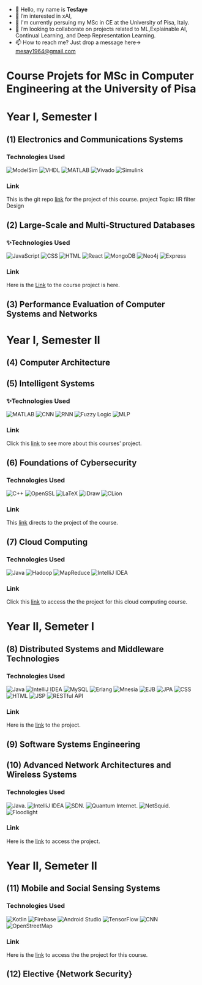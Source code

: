 

- 👋 Hello, my name is **Tesfaye**
- 👀 I’m interested in xAI,
- 🌱 I'm currently persuing my MSc in CE at the University of Pisa, Italy.
- 💞️ I’m looking to collaborate on projects related to ML,Explainable AI, Continual Learning, and Deep Representation Learning.
- 📫 How to reach me? Just drop a message here-> mesay1964@gmail.com

<!---
LijTesfaye/LijTesfaye is a ✨ special ✨ repository because its `README.md` (this file) appears on your GitHub profile.
You can click the Preview link to take a look at your changes.
--->
# Course Projets for MSc in Computer Engineering at the University of Pisa
# Year I, Semester I
## (1) Electronics and Communications Systems
### Technologies Used
![ModelSim](https://img.shields.io/badge/ModelSim-007ACC.svg?logoColor=white)
![VHDL](https://img.shields.io/badge/VHDL-000080.svg?logoColor=white)
![MATLAB](https://img.shields.io/badge/MATLAB-0076A8.svg?logoColor=white)
![Vivado](https://img.shields.io/badge/Vivado-F68B1F.svg?logoColor=white)
![Simulink](https://img.shields.io/badge/Simulink-0076A8.svg?logoColor=white)

### Link 
This is the git repo [link](https://github.com/LijTesfaye/IIR-Filter-in-VHDL) for the project of this course.
project Topic: IIR filter Design

## (2) Large-Scale and Multi-Structured Databases
### ✨Technologies Used
![JavaScript](https://img.shields.io/badge/JavaScript-F7DF1E.svg?logo=javascript&logoColor=black)
![CSS](https://img.shields.io/badge/CSS-1572B6.svg?logo=css3&logoColor=white)
![HTML](https://img.shields.io/badge/HTML-E34F26.svg?logo=html5&logoColor=white)
![React](https://img.shields.io/badge/React-61DAFB.svg?logo=react&logoColor=black)
![MongoDB](https://img.shields.io/badge/MongoDB-47A248.svg?logo=mongodb&logoColor=white)
![Neo4j](https://img.shields.io/badge/Neo4j-008CC1.svg?logo=neo4j&logoColor=white)
![Express](https://img.shields.io/badge/Express-000000.svg?logo=express&logoColor=white)

### Link 
Here is the [Link](https://github.com/LijTesfaye/UMDB_PROJECT_For_LargeScaleCourse) to the course project is here.

## (3) Performance Evaluation of Computer Systems and Networks	

# Year I, Semester II
## (4) Computer Architecture
## (5) Intelligent Systems	
### ✨Technologies Used
![MATLAB](https://img.shields.io/badge/MATLAB-0076A8.svg?logoColor=white)
![CNN](https://img.shields.io/badge/CNN-2C2C2C.svg?logo=neural-network&logoColor=white)
![RNN](https://img.shields.io/badge/RNN-2C2C2C.svg?logo=neural-network&logoColor=white)
![Fuzzy Logic](https://img.shields.io/badge/Fuzzy%20Logic-FF6600.svg?logoColor=white)
![MLP](https://img.shields.io/badge/MLP-8E44AD.svg?logo=neural-network&logoColor=white)

### Link 
Click  this [link](https://github.com/LijTesfaye/Intelligent_Systems_Final) to see more about this courses' project.

## (6) Foundations of Cybersecurity
### Technologies Used
![C++](https://img.shields.io/badge/C++-00599C.svg?logo=c%2B%2B&logoColor=white)
![OpenSSL](https://img.shields.io/badge/OpenSSL-721412.svg?logo=openssl&logoColor=white)
![LaTeX](https://img.shields.io/badge/LaTeX-008080.svg?logo=latex&logoColor=white)
![iDraw](https://img.shields.io/badge/iDraw-FF4500.svg?logoColor=white)
![CLion](https://img.shields.io/badge/CLion-000000.svg?logo=clion&logoColor=white)

### Link 
This [link](https://github.com/LijTesfaye/FoC_BBS_2024_Aquila_Group) directs to the project of the course.
## (7) Cloud Computing	
### Technologies Used
![Java](https://img.shields.io/badge/Java-007396.svg?logo=java&logoColor=white)
![Hadoop](https://img.shields.io/badge/Hadoop-66CCFF.svg?logo=apache-hadoop&logoColor=black)
![MapReduce](https://img.shields.io/badge/MapReduce-FF8C00.svg?logo=apache&logoColor=white)
![IntelliJ IDEA](https://img.shields.io/badge/IntelliJ%20IDEA-000000.svg?logo=intellij-idea&logoColor=white)

### Link
Click this [link](https://github.com/LijTesfaye/kmeans_clustering_toretto_group) to access the  the project for this cloud computing course.
# Year II, Semeter I
## (8) Distributed Systems and Middleware Technologies	
### Technologies Used
![Java](https://img.shields.io/badge/Java-007396.svg?logo=java&logoColor=white)
![IntelliJ IDEA](https://img.shields.io/badge/IntelliJ%20IDEA-000000.svg?logo=intellij-idea&logoColor=white)
![MySQL](https://img.shields.io/badge/MySQL-4479A1.svg?logo=mysql&logoColor=white)
![Erlang](https://img.shields.io/badge/Erlang-A90533.svg?logo=erlang&logoColor=white)
![Mnesia](https://img.shields.io/badge/Mnesia-000080.svg?logoColor=white)
![EJB](https://img.shields.io/badge/EJB-007396.svg?logo=java&logoColor=white)
![JPA](https://img.shields.io/badge/JPA-FF7800.svg?logo=java&logoColor=white)
![CSS](https://img.shields.io/badge/CSS-1572B6.svg?logo=css3&logoColor=white)
![HTML](https://img.shields.io/badge/HTML-E34F26.svg?logo=html5&logoColor=white)
![JSP](https://img.shields.io/badge/JSP-007396.svg?logo=java&logoColor=white)
![RESTful API](https://img.shields.io/badge/RESTful%20API-4CAF50.svg?logo=api&logoColor=white)
### Link 
Here is the [link](https://github.com/LijTesfaye/DSMT_AwardsProjectFinal) to the project.

## (9) Software Systems Engineering	
## (10) Advanced Network Architectures and Wireless Systems	 
### Technologies Used
 ![Java](https://img.shields.io/badge/Java-007396.svg?logo=java&logoColor=white).
 ![IntelliJ IDEA](https://img.shields.io/badge/IntelliJ%20IDEA-000000.svg?logo=intellij-idea&logoColor=white)
 ![SDN](https://img.shields.io/badge/SDN-007ACC.svg?logo=network&logoColor=white). 
 ![Quantum Internet](https://img.shields.io/badge/Quantum%20Internet-8A2BE2.svg?logoColor=white).
 ![NetSquid](https://img.shields.io/badge/NetSquid-FF5722.svg?logoColor=white).
 ![Floodlight](https://img.shields.io/badge/Floodlight-000000.svg?logoColor=white)
### Link 
Here is the [link](https://github.com/LijTesfaye/ANAWS-SDN-Tess/tree/master) to access the project.

# Year II, Semeter II
## (11) Mobile and Social Sensing Systems	
### Technologies Used
![Kotlin](https://img.shields.io/badge/Kotlin-%230095D5.svg?logo=kotlin&logoColor=white)
![Firebase](https://img.shields.io/badge/Firebase-%23039BE5.svg?logo=firebase)
![Android Studio](https://img.shields.io/badge/Android%20Studio-3DDC84.svg?logo=android-studio&logoColor=white)
![TensorFlow](https://img.shields.io/badge/TensorFlow-FF6F00.svg?logo=tensorflow&logoColor=white)
![CNN](https://img.shields.io/badge/CNN-2C2C2C.svg?logo=neural-network&logoColor=white)
![OpenStreetMap](https://img.shields.io/badge/OpenStreetMap-7EBC6F.svg?logo=openstreetmap&logoColor=white)
### Link 
Here is the [link](https://github.com/LijTesfaye/Emotion-Tracker) to access the  the project for this course.

## (12) Elective {Network Security}


